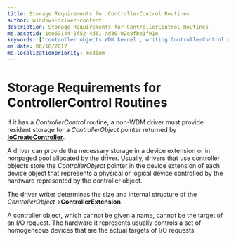 ```yaml
---
title: Storage Requirements for ControllerControl Routines
author: windows-driver-content
description: Storage Requirements for ControllerControl Routines
ms.assetid: 1ee69144-5f52-4d61-ad30-02e8fbe1f91e
keywords: ["controller objects WDK kernel , writing ControllerControl routines", "ControllerControl routines, writing", "ControllerControl routines, storage", "storage WDK controller objects"]
ms.date: 06/16/2017
ms.localizationpriority: medium
---
```


# Storage Requirements for ControllerControl Routines





If it has a *ControllerControl* routine, a non-WDM driver must provide resident storage for a *ControllerObject* pointer returned by [**IoCreateController**](https://msdn.microsoft.com/library/windows/hardware/ff548395).

A driver can provide the necessary storage in a device extension or in nonpaged pool allocated by the driver. Usually, drivers that use controller objects store the *ControllerObject* pointer in the device extension of each device object that represents a physical or logical device controlled by the hardware represented by the controller object.

The driver writer determines the size and internal structure of the *ControllerObject*-&gt;**ControllerExtension**.

A controller object, which cannot be given a name, cannot be the target of an I/O request. The hardware it represents usually controls a set of homogeneous devices that are the actual targets of I/O requests.

 

 




